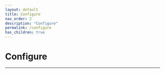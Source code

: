 ```yaml
---
layout: default
title: Configure
nav_order: 2
description: "Configure"
permalink: /configure
has_children: true
---
```

# Configure
---
